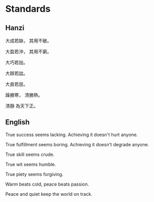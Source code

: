 # Standards

## Hanzi

大成若缺，
其用不敝。

大盈若沖，
其用不窮。

大巧若拙。

大辯若詘。

大直若屈。

躁勝寒，
清勝熱。

清靜
為天下正。

## English

True success seems lacking.
Achieving it doesn't hurt anyone.

True fulfillment seems boring.
Achieving it doesn't degrade anyone.

True skill seems crude.

True wit seems humble.

True piety seems forgiving.

Warm beats cold,
peace beats passion.

Peace and quiet
keep the world on track.
